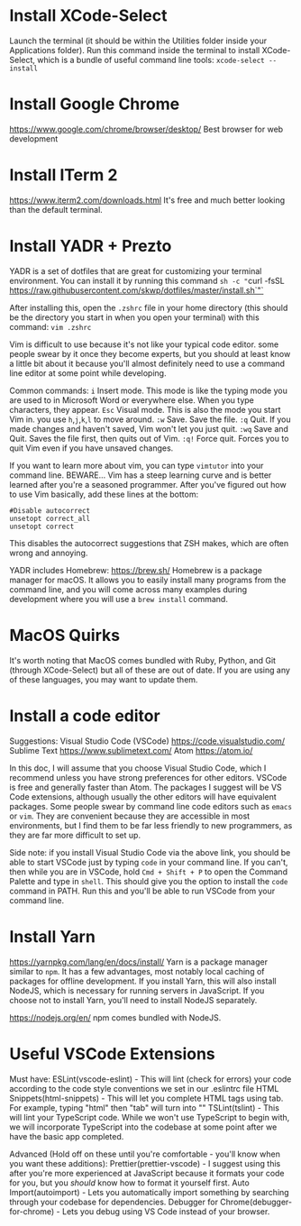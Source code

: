 # Install XCode-Select
Launch the terminal (it should be within the Utilities folder inside your Applications folder). Run this command inside the terminal to install XCode-Select, which is a bundle of useful command line tools:
`xcode-select --install`

# Install Google Chrome
https://www.google.com/chrome/browser/desktop/ Best browser for web development

# Install ITerm 2
https://www.iterm2.com/downloads.html It's free and much better looking than the default terminal.

# Install YADR + Prezto
YADR is a set of dotfiles that are great for customizing your terminal environment. You can install it by running this command
`sh -c "`curl -fsSL https://raw.githubusercontent.com/skwp/dotfiles/master/install.sh`"`

After installing this, open the `.zshrc` file in your home directory (this should be the directory you start in when you open your terminal) with this command:
`vim .zshrc`

Vim is difficult to use because it's not like your typical code editor. some people swear by it once they become experts, but you should at least know a little bit about it because you'll almost definitely need to use a command line editor at some point while developing.

Common commands:
`i` Insert mode. This mode is like the typing mode you are used to in Microsoft Word or everywhere else. When you type characters, they appear.
`Esc` Visual mode. This is also the mode you start Vim in. you use `h`,`j`,`k`,`l` to move around.
`:w` Save. Save the file.
`:q` Quit. If you made changes and haven't saved, Vim won't let you just quit.
`:wq` Save and Quit. Saves the file first, then quits out of Vim.
`:q!` Force quit. Forces you to quit Vim even if you have unsaved changes.

If you want to learn more about vim, you can type `vimtutor` into your command line. BEWARE... Vim has a steep learning curve and is better learned after you're a seasoned programmer.
After you've figured out how to use Vim basically, add these lines at the bottom:
```
#Disable autocorrect
unsetopt correct_all
unsetopt correct
```


This disables the autocorrect suggestions that ZSH makes, which are often wrong and annoying.

YADR includes Homebrew:
https://brew.sh/ Homebrew is a package manager for macOS. It allows you to easily install many programs from the command line, and you will come across many examples during development where you will use a `brew install` command.

# MacOS Quirks
It's worth noting that MacOS comes bundled with Ruby, Python, and Git (through XCode-Select) but all of these are out of date. If you are using any of these languages, you may want to update them.

# Install a code editor
Suggestions: 
Visual Studio Code (VSCode) https://code.visualstudio.com/
Sublime Text https://www.sublimetext.com/
Atom https://atom.io/

In this doc, I will assume that you choose Visual Studio Code, which I recommend unless you have strong preferences for other editors. VSCode is free and generally faster than Atom. The packages I suggest will be VS Code extensions, although usually the other editors will have equivalent packages. Some people swear by command line code editors such as `emacs` or `vim`. They are convenient because they are accessible in most environments, but I find them to be far less friendly to new programmers, as they are far more difficult to set up.

Side note: if you install Visual Studio Code via the above link, you should be able to start VSCode just by typing `code` in your command line. If you can't, then while you are in VSCode, hold `Cmd + Shift + P` to open the Command Palette and type in `shell`. This should give you the option to install the `code` command in PATH. Run this and you'll be able to run VSCode from your command line.

# Install Yarn
https://yarnpkg.com/lang/en/docs/install/
Yarn is a package manager similar to `npm`. It has a few advantages, most notably local caching of packages for offline development.
If you install Yarn, this will also install NodeJS, which is necessary for running servers in JavaScript. If you choose not to install Yarn, you'll need to install NodeJS separately.

https://nodejs.org/en/ npm comes bundled with NodeJS.

# Useful VSCode Extensions
Must have:
ESLint(vscode-eslint) - This will lint (check for errors) your code according to the code style conventions we set in our .eslintrc file
HTML Snippets(html-snippets) - This will let you complete HTML tags using tab. For example, typing "html" then "tab" will turn into "<html></html>"
TSLint(tslint) - This will lint your TypeScript code. While we won't use TypeScript to begin with, we will incorporate TypeScript into the codebase at some point after we have the basic app completed.

Advanced (Hold off on these until you're comfortable - you'll know when you want these additions):
Prettier(prettier-vscode) - I suggest using this after you're more experienced at JavaScript because it formats your code for you, but you *should* know how to format it yourself first.
Auto Import(autoimport) - Lets you automatically import something by searching through your codebase for dependencies.
Debugger for Chrome(debugger-for-chrome) - Lets you debug using VS Code instead of your browser.






